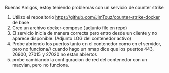 Buenas Amigos, estoy teniendo problemas con un servicio de counter strike

1) Utilizo el repositorio https://github.com/JimTouz/counter-strike-docker de base
2) Creo un archivo docker-compose (adjunto file en repo)
3) El servicio inicia de manera correcta pero entro desde un cliente y no aparece disponible. (Adjunto LOG del contenedor activo)
4) Probe abriendo los puertos tanto en el contenedor como en el servidor, pero no funciona// cuando hago un nmap dice que los puertos  443, 26900, 27015 y 27020 no estan abiertos
5) probe cambiando la configuracion de red del contenedor con un macvlan, pero no funciona.


